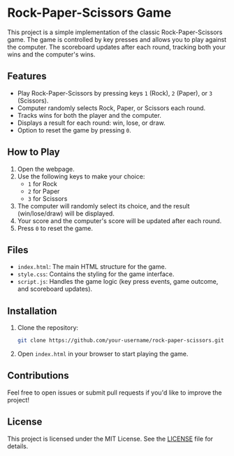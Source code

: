 # Rock-Paper-Scissors Game

This project is a simple implementation of the classic Rock-Paper-Scissors game. The game is controlled by key presses and allows you to play against the computer. The scoreboard updates after each round, tracking both your wins and the computer's wins.

## Features
- Play Rock-Paper-Scissors by pressing keys `1` (Rock), `2` (Paper), or `3` (Scissors).
- Computer randomly selects Rock, Paper, or Scissors each round.
- Tracks wins for both the player and the computer.
- Displays a result for each round: win, lose, or draw.
- Option to reset the game by pressing `0`.

## How to Play
1. Open the webpage.
2. Use the following keys to make your choice:
    - `1` for Rock
    - `2` for Paper
    - `3` for Scissors
3. The computer will randomly select its choice, and the result (win/lose/draw) will be displayed.
4. Your score and the computer's score will be updated after each round.
5. Press `0` to reset the game.

## Files
- `index.html`: The main HTML structure for the game.
- `style.css`: Contains the styling for the game interface.
- `script.js`: Handles the game logic (key press events, game outcome, and scoreboard updates).

## Installation
1. Clone the repository:
    ```bash
    git clone https://github.com/your-username/rock-paper-scissors.git
    ```
2. Open `index.html` in your browser to start playing the game.

## Contributions
Feel free to open issues or submit pull requests if you'd like to improve the project!

## License
This project is licensed under the MIT License. See the [LICENSE](LICENSE) file for details.
